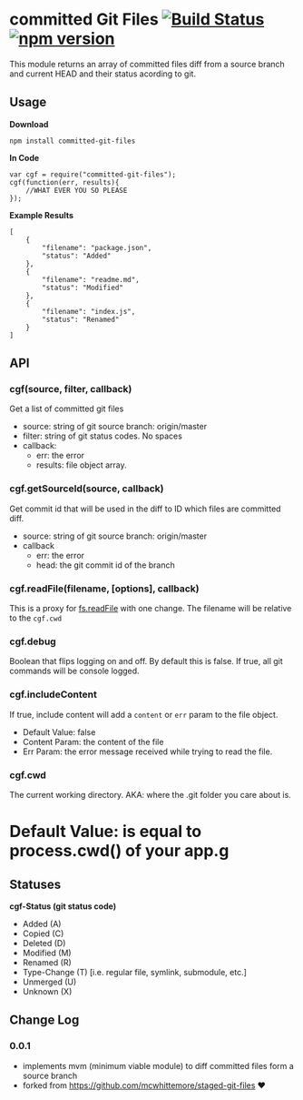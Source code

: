 # committed Git Files [![Build Status](https://travis-ci.org/clakech/committed-git-files.svg?branch=master)](https://travis-ci.org/clakech/committed-git-files) [![npm version](https://badge.fury.io/js/committed-git-files.svg)](https://badge.fury.io/js/committed-git-files)

This module returns an array of committed files diff from a source branch and current HEAD and their status acording to git.

## Usage

**Download**

`npm install committed-git-files`

**In Code**

```
var cgf = require("committed-git-files");
cgf(function(err, results){
	//WHAT EVER YOU SO PLEASE
});
```

**Example Results**

```
[
	{
		"filename": "package.json",
		"status": "Added"
	},
	{
		"filename": "readme.md",
		"status": "Modified"
	},
	{
		"filename": "index.js",
		"status": "Renamed"
	}
]
```

## API

### cgf(source, filter, callback)

Get a list of committed git files

* source: string of git source branch: origin/master
* filter: string of git status codes. No spaces
* callback:
	* err: the error
	* results: file object array.

### cgf.getSourceId(source, callback)

Get commit id that will be used in the diff to ID which files are committed diff.

* source: string of git source branch: origin/master
* callback
	* err: the error
	* head: the git commit id of the branch

### cgf.readFile(filename, [options], callback)

This is a proxy for [fs.readFile](http://nodejs.org/api/fs.html#fs_fs_readfile_filename_options_callback) with one change. The filename will be relative to the `cgf.cwd`

### cgf.debug

Boolean that flips logging on and off. By default this is false. If true, all git commands will be console logged.

### cgf.includeContent

If true, include content will add a `content` or `err` param to the file object.

* Default Value: false
* Content Param: the content of the file 
* Err Param: the error message received while trying to read the file.

### cgf.cwd

The current working directory. AKA: where the .git folder you care about is.

# Default Value: is equal to process.cwd() of your app.g

## Statuses

**cgf-Status (git status code)**

* Added (A)
* Copied (C)
* Deleted (D)
* Modified (M)
* Renamed (R)
* Type-Change (T) [i.e. regular file, symlink, submodule, etc.]
* Unmerged (U)
* Unknown (X)

## Change Log

### 0.0.1

* implements mvm (minimum viable module) to diff committed files form a source branch
* forked from https://github.com/mcwhittemore/staged-git-files ❤️
